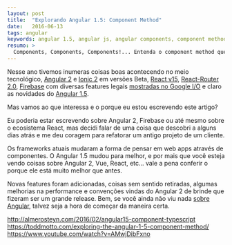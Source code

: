 ```yaml
---
layout: post
title:  "Explorando Angular 1.5: Component Method"
date:   2016-06-13
tags: angular
keywords: angular 1.5, angular js, angular components, component method, web components
resumo: >
  Components, Components, Components!... Entenda o component method que foi introduzido no Angular 1.5, Lifecycle Hooks e como isso pode mudar o jogo.
---
```

Nesse ano tivemos inumeras coisas boas acontecendo no meio tecnológico, [Angular 2](https://angular.io/) e [Ionic 2](http://ionicframework.com/docs/v2/) em versões Beta, [React v15](https://facebook.github.io/react/blog/2016/04/07/react-v15.html), [React-Router 2.0](https://github.com/reactjs/react-router), [Firebase](https://firebase.google.com/) com diversas features legais [mostradas no Google I/O](https://www.youtube.com/watch?v=tb2GZ3Bh4p8) e claro as novidades do [Angular 1.5](https://docs.angularjs.org/api).

Mas vamos ao que interessa e o porque eu estou escrevendo este artigo?

Eu poderia estar escrevendo sobre Angular 2, Firebase ou até mesmo sobre o ecosistema React, mas decidi falar de uma coisa que descobri a alguns dias atrás e me deu coragem para refatorar um antigo projeto de um cliente.

Os frameworks atuais mudaram a forma de pensar em web apps através de componentes. O Angular 1.5 mudou para melhor, e por mais que você esteja vendo coisas sobre Angular 2, Vue, React, etc... vale a pena conferir o porque ele está muito melhor que antes.

Novas features foram adicionadas, coisas sem sentido retiradas, algumas melhorias na performance e convenções vindas do Angular 2 de brinde que fizeram ser um grande release. Bem, se você ainda não viu nada [sobre Angular](/tags/#angular), talvez seja a hora de começar da maneira certa.

http://almerosteyn.com/2016/02/angular15-component-typescript
https://toddmotto.com/exploring-the-angular-1-5-component-method/
https://www.youtube.com/watch?v=AMwjDibFxno